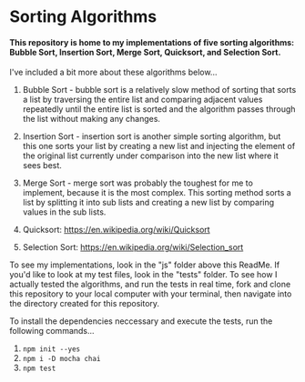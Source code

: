 # Sorting Algorithms

#### This repository is home to my implementations of five sorting algorithms: Bubble Sort, Insertion Sort, Merge Sort, Quicksort, and Selection Sort.

I've included a bit more about these algorithms below...
1. Bubble Sort - bubble sort is a relatively slow method of sorting that sorts a list by traversing the entire list and comparing adjacent values repeatedly until the entire list is sorted and the algorithm passes through the list without making any changes.

2. Insertion Sort - insertion sort is another simple sorting algorithm, but this one sorts your list by creating a new list and injecting the element of the original list currently under comparison into the new list where it sees best.

3. Merge Sort - merge sort was probably the toughest for me to implement, because it is the most complex. This sorting method sorts a list by splitting it into sub lists and creating a new list by comparing values in the sub lists.

4. Quicksort: https://en.wikipedia.org/wiki/Quicksort

5. Selection Sort: https://en.wikipedia.org/wiki/Selection_sort

To see my implementations, look in the "js" folder above this ReadMe. If you'd like to look at my test files, look in the "tests" folder. To see how I actually tested the algorithms, and run the tests in real time, fork and clone this repository to your local computer with your terminal, then navigate into the directory created for this repository.

To install the dependencies neccessary and execute the tests, run the following commands...
1. `npm init --yes`
2. `npm i -D mocha chai`
3. `npm test`